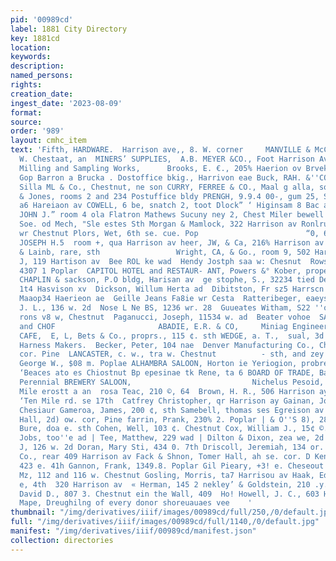 ```yaml
---
pid: '00989cd'
label: 1881 City Directory
key: 1881cd
location: 
keywords: 
description: 
named_persons: 
rights: 
creation_date: 
ingest_date: '2023-08-09'
format: 
source: 
order: '989'
layout: cmhc_item
text: 'Fifth, HARDWARE.  Harrison ave,, 8. W. corner     MANVILLE & McCARTHY,  42
  W. Chestaat, an  MINERS’ SUPPLIES,  A.B. MEYER &CO., Foot Harrison Ave.     Ore
  Milling and Sampling Works,      Brooks, E. €., 205% Haerion ov Brvekniam, [atues
  Gop Barron a Brucka . Dostoffice bkig., Harrivon eae Buck, RAH. &''CO., eocal Clarkes
  Silla ML & Co., Chestnut, ne son CURRY, FERREE & CO., Maal g alla, sod oo Sh Day
  & Jones, rooms 2 and 234 Postuffice bldy PRENGH, 9.9.4 00-, gum 25, Sunes block,
  a6 Hareiaon av COWELL, 6 be, snatch 2, toot Dlock” ‘ Higinsam 8 Bac ape Mariza MccOWAN,
  JOHN J.” room 4 ola Flatron Mathews Sucuny ney 2, Chest Miler bewell sce o, att
  Soe. od Mech, "Sle estes Sth Morgan & Mamlock, 322 Harrison av Ronlrup, Wo aw gi
  wr Chestnut Plors, Wet, 6th se. cue. Pop                        “0, 6th PLAYTER,
  JOSEPH H.5  room +, qua Harrison av heer, JW, & Ca, 216% Harrison av Smith, jones
  & Lainb, rare, sth                 Wright, CA, & Go., room 9, 502 Harrison Restaurants.  Bartolini,
  J, 119 Hartison av  Bee ROL ke wad  Hendy Jostph saa w: Chesnut  Rows, M. B. ‘Mes.
  4307 1 Poplar  CAPITOL HOTEL and RESTAUR- ANT, Powers &° Kober, propes., 193  oN
  CHAPLIN & sackson, P.O bldg, Harisan av  ge stophe, S., 32234 tied De oe ee aoe  Delmonico,
  1t4 Hasvison xv  Dickson, Willum Herta ad  Dibitston, Fr sz5 Harrscn sy  Pagel,
  Maaop34 Haerieon ae  Geille Jeans Fa8ie wr Cesta  Ratteribeger, eaeys afi eu  Newby,
  J. L., 136 w. 2d  Nose L Ne BS, 1236 wr. 28  Guueates Witham, S22 ''o-eh  Paddock
  rons v8 w, Chestnut  Paganucci, Joseph, 11534 w. ad  Beater vohoe  SABDLE ROOK OYSTER
  and CHOF                       ABADIE, E.R. & CO,     Miniag Engineers. Boa farutebed  SAL  VIENNA
  CAFE,  E, L, Bets & Co., proprs., 115 ¢. sth WEDGE, a. T.,  sual, 3d  Saddle and
  Harness Makers.  Becker, Peter, 104 nae  Denver Manufacturing Co., Chestnut, ne,
  cor. Pine  LANCASTER, c. w., tra w. Chestnut          - sth, and zey w. Chest-     Saloons.  Adkison,
  George W., $08 m. Poplae ALHAMBRA SALOON, Horton ie Yeriogion, probre.. 130 ©. 6th
  ‘Beaces ato es Chiostnut Bp epesinae tk Rene, ta 6 BOARD OF TRADE, Baar cater eet
  Perennial BREWERY SALOON,                           Nichelus Pesoid, propr, Ten
  Mile erostt a an  rosa Teac, 210 ©, 64  Brown, H. R., 506 Harrison ay  Burka; Jaines,
  ‘Ten Mile rd. se 17th  Catfrey Christopher, qr Harrison ay Gainan, John, 138 e,
  Chesiaur Gameroa, James, 200 ¢, sth Samebell, thomas ses Egreison av Garonne’ Concert
  Hall, 2d) ow. cor, Pine farrin, Prank, 230% 2. Poplar | & O''S 8), 28 Harison ay  ¢
  Bure, doa e. sth Cohen, Well, 103 ¢. Chestnut Cox, William J., 15¢ ©. Chestnut Cadthue,
  Jobs, too''e ad | Tee, Matthew, 229 wad | Dilton & Dixon, zea we, 2d  Bold, Charles
  J, 126 w. 2d Doran, Mary Sti, 434 0. 7th Driscoll, Jeremiah, 134 or. ad Bugle &
  Co., rear 409 Harrison av Fack & Shnon, Tomer Hall, ah se. cor. D Kenning, Bernard,
  423 e. 41h Gannon, Frank, 1349.8. Poplar Gil Pieary, +3! e. Cheseout Golismith,
  Mz, 112 and 116 w. Chestnut Gosling, Morris, ta7 Harrisou av Haak, Edward, newd
  e, 4th  320 Harrison av  « Herman, 145 2 nekley’ & Goldstein, 210 .y. Chestnut Holten,
  David D., 807 3. Chestnut ein the Wall, 409  Ho! Howell, J. C., 603 Harrison                                                                          Pints,
  Mape, Dreughilng of every donor shoreuauaes vee    '
thumbnail: "/img/derivatives/iiif/images/00989cd/full/250,/0/default.jpg"
full: "/img/derivatives/iiif/images/00989cd/full/1140,/0/default.jpg"
manifest: "/img/derivatives/iiif/00989cd/manifest.json"
collection: directories
---
```

